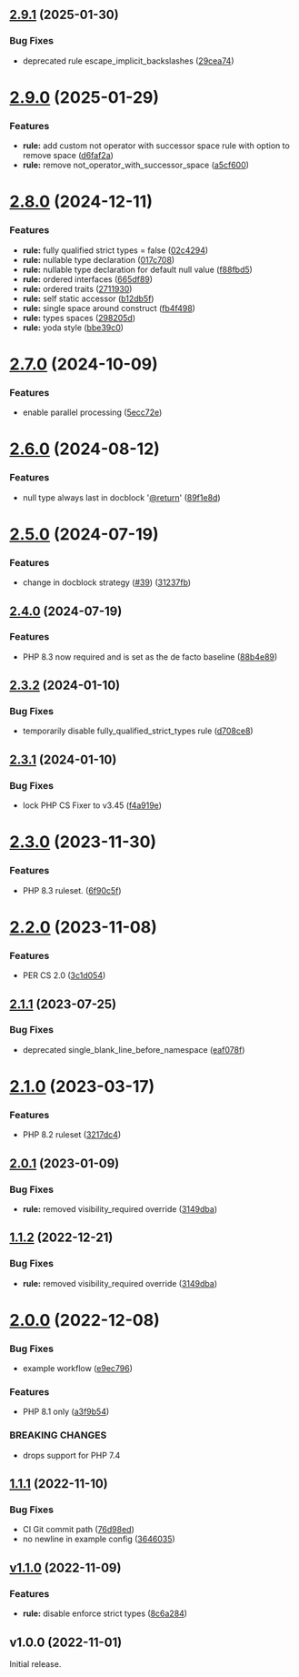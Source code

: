 ## [2.9.1](https://github.com/stickeeuk/php-cs-fixer-config/compare/v2.9.0...v2.9.1) (2025-01-30)


### Bug Fixes

* deprecated rule escape_implicit_backslashes ([29cea74](https://github.com/stickeeuk/php-cs-fixer-config/commit/29cea741f5c646ac6ef2d7e459c6939091e5998e))

# [2.9.0](https://github.com/stickeeuk/php-cs-fixer-config/compare/v2.8.0...v2.9.0) (2025-01-29)


### Features

* **rule:** add custom not operator with successor space rule with option to remove space ([d6faf2a](https://github.com/stickeeuk/php-cs-fixer-config/commit/d6faf2a6a1c15c1f8b9e6eefeb61f72963aa9a87))
* **rule:** remove not_operator_with_successor_space ([a5cf600](https://github.com/stickeeuk/php-cs-fixer-config/commit/a5cf600f9f30e76e8005bbf75e0febd24302c4e1))

# [2.8.0](https://github.com/stickeeuk/php-cs-fixer-config/compare/v2.7.0...v2.8.0) (2024-12-11)


### Features

* **rule:** fully qualified strict types = false ([02c4294](https://github.com/stickeeuk/php-cs-fixer-config/commit/02c42946307478fd33c631a6ca15bce9ff607efa))
* **rule:** nullable type declaration ([017c708](https://github.com/stickeeuk/php-cs-fixer-config/commit/017c708a41702b36ab17fdb3fb5096ebd5899a06))
* **rule:** nullable type declaration for default null value ([f88fbd5](https://github.com/stickeeuk/php-cs-fixer-config/commit/f88fbd5152825ccc0474a53b062ff93362f64826))
* **rule:** ordered interfaces ([665df89](https://github.com/stickeeuk/php-cs-fixer-config/commit/665df89c18f91ba27073a1a174d9b3e6f274def5))
* **rule:** ordered traits ([2711930](https://github.com/stickeeuk/php-cs-fixer-config/commit/27119302323b9eb6e9364dcd3302b1eabe9d249e))
* **rule:** self static accessor ([b12db5f](https://github.com/stickeeuk/php-cs-fixer-config/commit/b12db5f5e6e1061fc58daa43fc836945b93a272f))
* **rule:** single space around construct ([fb4f498](https://github.com/stickeeuk/php-cs-fixer-config/commit/fb4f498024c1ebc5e456410ed4a691483cb8b223))
* **rule:** types spaces ([298205d](https://github.com/stickeeuk/php-cs-fixer-config/commit/298205da65ed878b46dbaa904b5369ca071ba1c5))
* **rule:** yoda style ([bbe39c0](https://github.com/stickeeuk/php-cs-fixer-config/commit/bbe39c0a1ddc8f3301e2502842bd90665e10798c))

# [2.7.0](https://github.com/stickeeuk/php-cs-fixer-config/compare/v2.6.0...v2.7.0) (2024-10-09)


### Features

* enable parallel processing ([5ecc72e](https://github.com/stickeeuk/php-cs-fixer-config/commit/5ecc72ef132b5f103f02953cc92b19330dba3ca1))

# [2.6.0](https://github.com/stickeeuk/php-cs-fixer-config/compare/v2.5.0...v2.6.0) (2024-08-12)


### Features

* null type always last in docblock '[@return](https://github.com/return)' ([89f1e8d](https://github.com/stickeeuk/php-cs-fixer-config/commit/89f1e8da8ff1e61c57ac799f89a44288658b993a))

# [2.5.0](https://github.com/stickeeuk/php-cs-fixer-config/compare/v2.4.0...v2.5.0) (2024-07-19)


### Features

* change in docblock strategy ([#39](https://github.com/stickeeuk/php-cs-fixer-config/issues/39)) ([31237fb](https://github.com/stickeeuk/php-cs-fixer-config/commit/31237fb21cb662372a43a91c7981d07eaf801fd3))

## [2.4.0](https://github.com/stickeeuk/php-cs-fixer-config/compare/v2.3.2...v2.4.0) (2024-07-19)


### Features
* PHP 8.3 now required and is set as the de facto baseline ([88b4e89](https://github.com/stickeeuk/php-cs-fixer-config/commit/88b4e8929e974aaf39eac9bb723470bad1337cbd))

## [2.3.2](https://github.com/stickeeuk/php-cs-fixer-config/compare/v2.3.1...v2.3.2) (2024-01-10)


### Bug Fixes

* temporarily disable fully_qualified_strict_types rule ([d708ce8](https://github.com/stickeeuk/php-cs-fixer-config/commit/d708ce8a84475afa318555ca63dcc4d4d5f16e0f))

## [2.3.1](https://github.com/stickeeuk/php-cs-fixer-config/compare/v2.3.0...v2.3.1) (2024-01-10)


### Bug Fixes

* lock PHP CS Fixer to v3.45 ([f4a919e](https://github.com/stickeeuk/php-cs-fixer-config/commit/f4a919edd7c1f529faa8b67e70bf586b79fcd5b7))

# [2.3.0](https://github.com/stickeeuk/php-cs-fixer-config/compare/v2.2.0...v2.3.0) (2023-11-30)


### Features

* PHP 8.3 ruleset. ([6f90c5f](https://github.com/stickeeuk/php-cs-fixer-config/commit/6f90c5f19c83808db26917d06bac117412875a76))

# [2.2.0](https://github.com/stickeeuk/php-cs-fixer-config/compare/v2.1.1...v2.2.0) (2023-11-08)


### Features

* PER CS 2.0 ([3c1d054](https://github.com/stickeeuk/php-cs-fixer-config/commit/3c1d05429651ba0810d541ef4a003ec6103d5a0f))

## [2.1.1](https://github.com/stickeeuk/php-cs-fixer-config/compare/v2.1.0...v2.1.1) (2023-07-25)


### Bug Fixes

* deprecated single_blank_line_before_namespace ([eaf078f](https://github.com/stickeeuk/php-cs-fixer-config/commit/eaf078ff99d79fe0c79aa40305a1a072298007d3))

# [2.1.0](https://github.com/stickeeuk/php-cs-fixer-config/compare/v2.0.1...v2.1.0) (2023-03-17)


### Features

* PHP 8.2 ruleset ([3217dc4](https://github.com/stickeeuk/php-cs-fixer-config/commit/3217dc4df56815d2a454a4aa7b370e1a640c95b2))

## [2.0.1](https://github.com/stickeeuk/php-cs-fixer-config/compare/v2.0.0...v2.0.1) (2023-01-09)


### Bug Fixes

* **rule:** removed visibility_required override ([3149dba](https://github.com/stickeeuk/php-cs-fixer-config/commit/3149dbaf242788ff8c7a75b0ec4aad4d908bab4a))

## [1.1.2](https://github.com/stickeeuk/php-cs-fixer-config/compare/v1.1.1...v1.1.2) (2022-12-21)


### Bug Fixes

* **rule:** removed visibility_required override ([3149dba](https://github.com/stickeeuk/php-cs-fixer-config/commit/3149dbaf242788ff8c7a75b0ec4aad4d908bab4a))

# [2.0.0](https://github.com/stickeeuk/php-cs-fixer-config/compare/v1.1.1...v2.0.0) (2022-12-08)


### Bug Fixes

* example workflow ([e9ec796](https://github.com/stickeeuk/php-cs-fixer-config/commit/e9ec7967daae90dd90b987d24fc3924f3e7c6c5d))


### Features

* PHP 8.1 only ([a3f9b54](https://github.com/stickeeuk/php-cs-fixer-config/commit/a3f9b5469e6f3e9fc072a638fd709b35b4f169a2))


### BREAKING CHANGES

* drops support for PHP 7.4

## [1.1.1](https://github.com/stickeeuk/php-cs-fixer-config/compare/v1.1.0...v1.1.1) (2022-11-10)


### Bug Fixes

* CI Git commit path ([76d98ed](https://github.com/stickeeuk/php-cs-fixer-config/commit/76d98ed3dca9f19928494f47e07ee566ea83a1be))
* no newline in example config ([3646035](https://github.com/stickeeuk/php-cs-fixer-config/commit/3646035fc317cd72a04473664ca2824a8f014914))

## [v1.1.0](https://github.com/stickeeuk/php-cs-fixer-config/compare/v1.0.0...v1.1.0) (2022-11-09)


### Features

* **rule:** disable enforce strict types ([8c6a284](https://github.com/stickeeuk/php-cs-fixer-config/commit/8c6a28411f5718806e35574571541c0f1adb2c8e))

## v1.0.0 (2022-11-01)

Initial release.
